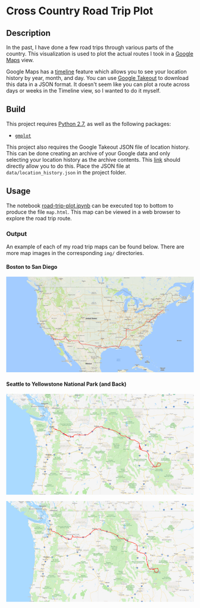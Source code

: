 Cross Country Road Trip Plot
==========================

## Description
In the past, I have done a few road trips through various parts of the country. This visualization is used to plot the actual routes I took in a [Google Maps](https://www.google.com/maps) view.

Google Maps has a [timeline](https://www.google.com/maps/timeline) feature which allows you to see your location history by year, month, and day. You can use [Google Takeout](https://takeout.google.com/settings/takeout) to download this data in a JSON format. It doesn't seem like you can plot a route across days or weeks in the Timeline view, so I wanted to do it myself.

## Build
This project requires [Python 2.7](https://www.python.org/download/releases/2.7/), as well as the following packages:

* [`gmplot`](https://github.com/vgm64/gmplot)

This project also requires the Google Takeout JSON file of location history. This can be done creating an archive of your Google data and only selecting your location history as the archive contents. This [link](https://takeout.google.com/settings/takeout/custom/location_history?hl=en&gl=US&expflags) should directly allow you to do this. Place the JSON file at `data/location_history.json` in the project folder.

## Usage
The notebook [road-trip-plot.ipynb](road-trip-plot.ipynb) can be executed top to bottom to produce the file `map.html`. This map can be viewed in a web browser to explore the road trip route.

### Output

An example of each of my road trip maps can be found below. There are more map images in the corresponding `img/` directories.

#### Boston to San Diego

![1920x1080](img/boston-sandiego/boston-sandiego-1920x1080.png)

#### Seattle to Yellowstone National Park (and Back)

![1920x1080](img/seattle-yellowstone/seattle-yellowstone-1920x1080.png)

![1920x1080](img/seattle-yellowstone/seattle-yellowstone-reverse-1920x1080.png)